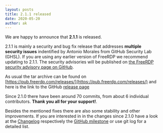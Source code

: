 ```yaml
---
layout: posts
title: 2.1.1 released
date: 2020-05-20
author: ak
---
```


We are happy to announce that **2.1.1** is released.

2.1.1 is mainly a security and bug fix release that addresses **multiple security issues** indentified by Antonio Morales from GitHub Security Lab (GHSL).
If you are using any earlier version of FreeRDP we recommend updating to 2.1.1. The security advisories will be published on [the FreeRDP security advisory page on GitHub](https://github.com/FreeRDP/FreeRDP/security/advisories).

As usual the tar archive can be found on [https://pub.freerdp.com/releases/](https://pub.freerdp.com/releases/) and
here is the link to the GitHub [release page](https://github.com/FreeRDP/FreeRDP/releases/tag/2.1.1)

Since 2.1.0 there have been around 70 commits, from about 6 individual contributors.
**Thank you all for your support!**.

Besides the mentioned fixes there are also some stability and other improvements. If you are interested in in the changes
since 2.1.0 have a look at the [Changelog](https://github.com/FreeRDP/FreeRDP/blob/2.1.1/ChangeLog)
respectively the [GitHub milestone](https://github.com/FreeRDP/FreeRDP/milestone/14?closed=1) or use git log for a detailed list.
